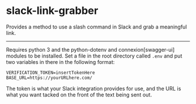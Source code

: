 # slack-link-grabber
Provides a method to use a slash command in Slack and grab a meaningful link.

******

Requires python 3 and the python-dotenv and connexion[swagger-ui] modules to be installed. Set a
file in the root directory called `.env` and put two variables in there in the 
following format:

    VERIFICATION_TOKEN=insertTokenHere
    BASE_URL=https://yourURLhere.com/

The token is what your Slack integration provides for use, and the URL is what
you want tacked on the front of the text being sent out.
